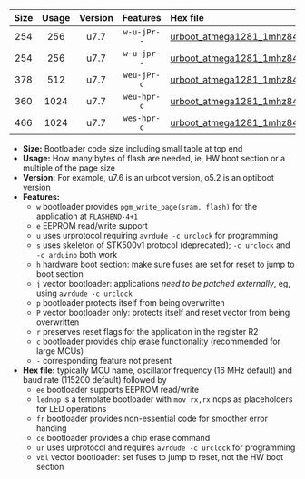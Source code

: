 |Size|Usage|Version|Features|Hex file|
|:-:|:-:|:-:|:-:|:--|
|254|256|u7.7|`w-u-jPr--`|[urboot_atmega1281_1mhz8432_9600bps_lednop_ur_vbl.hex](https://raw.githubusercontent.com/stefanrueger/urboot.hex/main/mcus/atmega1281/fcpu_1mhz8432/9600_bps/urboot_atmega1281_1mhz8432_9600bps_lednop_ur_vbl.hex)|
|254|256|u7.7|`w-u-jpr--`|[urboot_atmega1281_1mhz8432_9600bps_lednop_fr_ur_vbl.hex](https://raw.githubusercontent.com/stefanrueger/urboot.hex/main/mcus/atmega1281/fcpu_1mhz8432/9600_bps/urboot_atmega1281_1mhz8432_9600bps_lednop_fr_ur_vbl.hex)|
|378|512|u7.7|`weu-jPr-c`|[urboot_atmega1281_1mhz8432_9600bps_ee_lednop_fr_ce_ur_vbl.hex](https://raw.githubusercontent.com/stefanrueger/urboot.hex/main/mcus/atmega1281/fcpu_1mhz8432/9600_bps/urboot_atmega1281_1mhz8432_9600bps_ee_lednop_fr_ce_ur_vbl.hex)|
|360|1024|u7.7|`weu-hpr-c`|[urboot_atmega1281_1mhz8432_9600bps_ee_lednop_fr_ce_ur.hex](https://raw.githubusercontent.com/stefanrueger/urboot.hex/main/mcus/atmega1281/fcpu_1mhz8432/9600_bps/urboot_atmega1281_1mhz8432_9600bps_ee_lednop_fr_ce_ur.hex)|
|466|1024|u7.7|`wes-hpr-c`|[urboot_atmega1281_1mhz8432_9600bps_ee_lednop_fr_ce.hex](https://raw.githubusercontent.com/stefanrueger/urboot.hex/main/mcus/atmega1281/fcpu_1mhz8432/9600_bps/urboot_atmega1281_1mhz8432_9600bps_ee_lednop_fr_ce.hex)|

- **Size:** Bootloader code size including small table at top end
- **Usage:** How many bytes of flash are needed, ie, HW boot section or a multiple of the page size
- **Version:** For example, u7.6 is an urboot version, o5.2 is an optiboot version
- **Features:**
  + `w` bootloader provides `pgm_write_page(sram, flash)` for the application at `FLASHEND-4+1`
  + `e` EEPROM read/write support
  + `u` uses urprotocol requiring `avrdude -c urclock` for programming
  + `s` uses skeleton of STK500v1 protocol (deprecated); `-c urclock` and `-c arduino` both work
  + `h` hardware boot section: make sure fuses are set for reset to jump to boot section
  + `j` vector bootloader: applications *need to be patched externally*, eg, using `avrdude -c urclock`
  + `p` bootloader protects itself from being overwritten
  + `P` vector bootloader only: protects itself and reset vector from being overwritten
  + `r` preserves reset flags for the application in the register R2
  + `c` bootloader provides chip erase functionality (recommended for large MCUs)
  + `-` corresponding feature not present
- **Hex file:** typically MCU name, oscillator frequency (16 MHz default) and baud rate (115200 default) followed by
  + `ee` bootloader supports EEPROM read/write
  + `lednop` is a template bootloader with `mov rx,rx` nops as placeholders for LED operations
  + `fr` bootloader provides non-essential code for smoother error handing
  + `ce` bootloader provides a chip erase command
  + `ur` uses urprotocol and requires `avrdude -c urclock` for programming
  + `vbl` vector bootloader: set fuses to jump to reset, not the HW boot section
